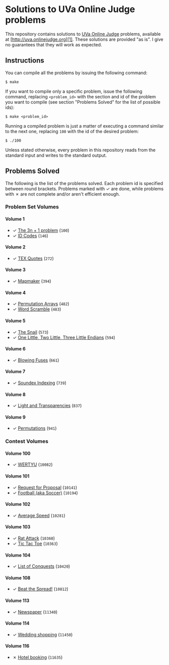 # Solutions to UVa Online Judge problems

This repository contains solutions to [UVa Online Judge][1] problems, available at [http://uva.onlinejudge.org][1]. These solutions are provided "as is". I give no guarantees that they will work as expected.

## Instructions

You can compile all the problems by issuing the following command:

    $ make

If you want to compile only a specific problem, issue the following command, replacing `<problem_id>` with the section and id of the problem you want to compile (see section "Problems Solved" for the list of possible ids):

    $ make <problem_id>

Running a compiled problem is just a matter of executing a command similar to the next one, replacing `100` with the id of the desired problem:

    $ ./100

Unless stated otherwise, every problem in this repository reads from the standard input and writes to the standard output.

## Problems Solved

The following is the list of the problems solved. Each problem id is specified between round brackets. Problems marked with ✓ are done, while problems with ✗ are not complete and/or aren't efficient enough.

### Problem Set Volumes

#### Volume 1

* ✓ [The 3n + 1 problem][100] (`100`)
* ✓ [ID Codes][146] (`146`)

#### Volume 2

* ✓ [TEX Quotes][272] (`272`)

#### Volume 3

* ✓ [Mapmaker][394] (`394`)

#### Volume 4

* ✓ [Permutation Arrays][482] (`482`)
* ✓ [Word Scramble][483] (`483`)

#### Volume 5

* ✓ [The Snail][573] (`573`)
* ✓ [One Little, Two Little, Three Little Endians][594] (`594`)

#### Volume 6

* ✓ [Blowing Fuses][661] (`661`)

#### Volume 7

* ✓ [Soundex Indexing][739] (`739`)

#### Volume 8

* ✓ [Light and Transparencies][837] (`837`)

#### Volume 9

* ✓ [Permutations][941] (`941`)

### Contest Volumes

#### Volume 100

* ✓ [WERTYU][10082] (`10082`)

#### Volume 101

* ✓ [Request for Proposal][10141] (`10141`)
* ✓ [Football (aka Soccer)][10194] (`10194`)

#### Volume 102

* ✓ [Average Speed][10281] (`10281`)

#### Volume 103

* ✓ [Rat Attack][10360] (`10360`)
* ✓ [Tic Tac Toe][10363] (`10363`)

#### Volume 104

* ✓ [List of Conquests][10420] (`10420`)

#### Volume 108

* ✓ [Beat the Spread!][10812] (`10812`)

#### Volume 113

* ✓ [Newspaper][11340] (`11340`)

#### Volume 114

* ✓ [Wedding shopping][11450] (`11450`)

#### Volume 116

* ✗ [Hotel booking][11635] (`11635`)

[1]: http://uva.onlinejudge.org
[100]: http://uva.onlinejudge.org/external/1/100.html
[146]: http://uva.onlinejudge.org/external/1/146.html
[272]: http://uva.onlinejudge.org/external/2/272.html
[394]: http://uva.onlinejudge.org/external/3/394.html
[482]: http://uva.onlinejudge.org/external/4/482.html
[483]: http://uva.onlinejudge.org/external/4/483.html
[573]: http://uva.onlinejudge.org/external/5/573.html
[594]: http://uva.onlinejudge.org/external/5/594.html
[661]: http://uva.onlinejudge.org/external/6/661.html
[739]: http://uva.onlinejudge.org/external/7/739.html
[837]: http://uva.onlinejudge.org/external/8/837.html
[941]: http://uva.onlinejudge.org/external/9/941.html
[10082]: http://uva.onlinejudge.org/external/100/10082.html
[10141]: http://uva.onlinejudge.org/external/101/10141.html
[10194]: http://uva.onlinejudge.org/external/101/10194.html
[10281]: http://uva.onlinejudge.org/external/102/10281.html
[10360]: http://uva.onlinejudge.org/external/103/10360.html
[10363]: http://uva.onlinejudge.org/external/103/10363.html
[10420]: http://uva.onlinejudge.org/external/104/10420.html
[10812]: http://uva.onlinejudge.org/external/108/10812.html
[11340]: http://uva.onlinejudge.org/external/113/11340.html
[11450]: http://uva.onlinejudge.org/external/114/11450.html
[11635]: http://uva.onlinejudge.org/external/116/11635.html
